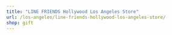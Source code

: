 ```yaml
---
title: "LINE FRIENDS Hollywood Los Angeles Store"
url: /los-angeles/line-friends-hollywood-los-angeles-store/
shop: gift
---
```

